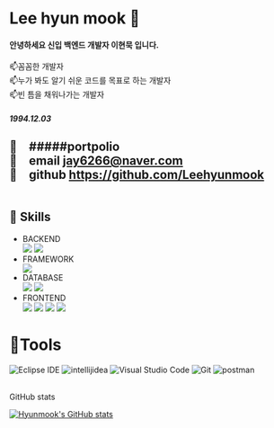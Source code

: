 # Lee hyun mook 👋

#### 안녕하세요 신입 백엔드 개발자 이현묵 입니다.
📫꼼꼼한 개발자<br/>
📫누가 봐도 알기 쉬운 코드를 목표로 하는 개발자<br/>
📫빈 틈을 채워나가는 개발자<br/>
##### 1994.12.03

🌟 #####portpolio  <br/>
🌟 email  jay6266@naver.com<br/>
🌟 github  https://github.com/Leehyunmook<br/><br/><br/>
💪 Skills
--
<ul>
<li>BACKEND</li>
<img src="https://img.shields.io/badge/Java-007396?style=for-the-badge&logo=OpenJDK&logoColor=white">
<img src="https://img.shields.io/badge/Python-3776AB?style=for-the-badge&logo=Python&logoColor=white">
<li>FRAMEWORK </li>
<img src="https://img.shields.io/badge/spring-6DB33F?style=for-the-badge&logo=spring&logoColor=white">
<li>DATABASE </li>

<img src="https://img.shields.io/badge/oracle-F80000?style=for-the-badge&logo=oracle&logoColor=white">
<img src="https://img.shields.io/badge/mysql-4479A1?style=for-the-badge&logo=mysql&logoColor=white">

<li>FRONTEND </li>

<img src="https://img.shields.io/badge/html5-34F26?style=for-the-badge&logo=html5&logoColor=white">
<img src="https://img.shields.io/badge/CSS3-1572B6?style=for-the-badge&logo=CSS3&logoColor=white">
<img src="https://img.shields.io/badge/javascript-F7DF1E?style=for-the-badge&logo=javascript&logoColor=white">
<img src="https://img.shields.io/badge/react-61DAFB?style=for-the-badge&logo=react&logoColor=white">

</ul>

# 🌱Tools
![Eclipse IDE](https://img.shields.io/badge/Eclipse%20IDE-2C2255.svg?&style=for-the-badge&logo=Eclipse%20IDE&logoColor=white)
![intellijidea](https://img.shields.io/badge/intellijidea-000000.svg?&style=for-the-badge&logo=intellijidea&logoColor=white)
![Visual Studio Code](https://img.shields.io/badge/Visual%20Studio%20Code-007ACC.svg?&style=for-the-badge&logo=Visual%20Studio%20Code&logoColor=white)
![Git](https://img.shields.io/badge/Git-F05032.svg?&style=for-the-badge&logo=Git&logoColor=white)
![postman](https://img.shields.io/badge/postman-FF6C37.svg?&style=for-the-badge&logo=postman&logoColor=white)

<br/>
GitHub stats<br/>

[![Hyunmook's GitHub stats](https://github-readme-stats.vercel.app/api?username=Leehyunmook)](https://github.com/anuraghazra/github-readme-stats)

<!--
**Leehyunmook/Leehyunmook** is a ✨ _special_ ✨ repository because its `README.md` (this file) appears on your GitHub profile.

Here are some ideas to get you started:

- 🔭 I’m currently working on ...
- 🌱 I’m currently learning ...
- 👯 I’m looking to collaborate on ...
- 🤔 I’m looking for help with ...
- 💬 Ask me about ...
- 📫 How to reach me: ...
- 😄 Pronouns: ...
- ⚡ Fun fact: ...
